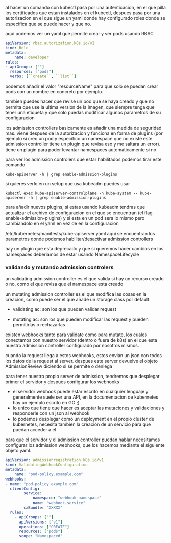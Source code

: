 al hacer un comando con kubectl pasa por una autenticacion, en el que pilla los certificados que estan instalados en el kubectl, despues pasa por una autorizacion en el que sigue un yaml donde hay configurado roles donde se especifica que se puede hacer y que no. 

aqui podemos ver un yaml que permite crear y ver pods usando RBAC

```yaml
apiVersion: rbac.autorization.k8s.io/v1
kind: Role
metadata:
    name: developer
rules:
- apiGroups: [""]
  resources: ["pods"]
  verbs: [``create``, ``list``]
```

podemos añadir el valor "resourceName" para que solo se puedan crear pods con un nombre en concreto por ejemplo.

tambien puedes hacer que revise un pod que se haya creado y que no permita que use la ultima version de la imagen, que siempre tenga que tener una etiqueta y que solo puedas modificar algunos parametros de su configuracion

los admission controllers basicamente es añadir una medida de seguridad mas.  viene despues de la autorizacion y funciona en forma de plugins (por ejemplo si creo un pod y especifico un namespace que no existe este admission controller tiene un plugin que revisa eso y me saltara un error).  tiene un plugin para poder levantar namespaces automaticamente si no 

para ver los admission controlers que estar habilitados podemos tirar este comando

```shell
kube-apiserver -h | grep enable-admission-plugins
```

si quieres verlo en un setup que usa kubeadm puedes usar

```shell
kubectl exec kube-apiserver-controlplane -n kube-system -- kube-apiserver -h | grep enable-admission-plugins
```

para añadir nuevos plugins, si estas usando kubeadm tendras que actualizar el archivo de configuracion en el que se encuentran (el flag enable-admission-plugins) y si esta en un pod sera lo mismo pero cambiandolo en el  yaml en vez de en la configuracion

/etc/kubernetes/manifests/kube-apiserver.yaml  aqui se encuentran los parametros donde podemos habilitar/desactivar admission controllers

hay un plugin que esta deprecado y que si queremos hacer cambios en los namespaces deberiamos de estar usando NamespaceLifecycle

### validando y mutando admission controlers

un validating admission controller es el que valida si hay un recurso creado o no, como el que revisa que el namespace esta creado 

un mutating admission controller es el que modifica las cosas en la creacion, como puede ser el que añade un storage class por default. 

- validating ac: son los que pueden validar request

- mutating ac: son los que pueden modificar las request y pueden permitirlas o rechazarlas

existen webhooks tanto para validate como para mutate, los cuales conectamos con nuestro servidor (dentro o fuera de k8s) en el  que esta nuestro admission controller configurado por nosotros mismos.

cuando la request llega a estos webhooks, estos envian un json con todos los datos de la request al server.  despues este server devuelve el objeto AdmissionReview diciendo si se permite o deniega

para tener nuestro propio server de admission, tendremos que desplegar primer el servidor y despues configurar los webhooks

- el servidor webhook puede estar escrito en cualquier lenguaje y generalmente suele ser una API, en la documentacion de kubernetes hay un ejemplo escrito en GO ;)     
- lo unico que tiene que hacer es aceptar las mutaciones y validaciones y responderle con un json al webhook
- lo podemos desplegar como un deployment en el propio cluster de kubernetes, necesita tambien la creacion de un servicio para que puedan acceder a el

para que el servidor y el admission controller puedan hablar necesitamos configurar los admission webhooks, que los hacemos mediante el siguiente objeto yaml.

```yaml
apiVersion: admissionregistration.k8s.io/v1
kind: ValidatingWebhookConfiguration
metadata:
    name: "pod-policy.example.com"
webhooks:
- name: "pod-policy.example.com"
  clientConfig:
        service:
            namespace: "webhook-namespace"
            name: "webhook-service"
        caBundle: "XXXXX"
  rules:
    - apiGroups: [""]
      apiVersions: ["v1"]
      operations: ["CREATE"]
      resources: ["pods"]
      scope: "Namespaced"
```
